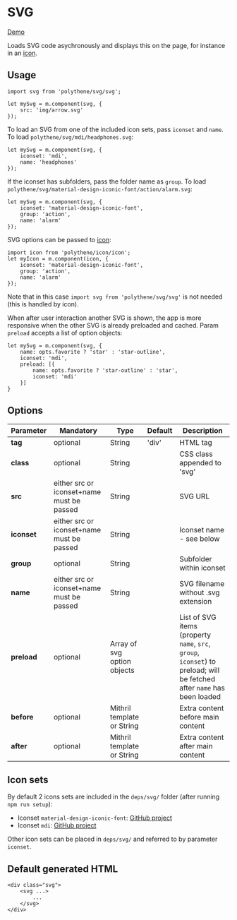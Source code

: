 # SVG

<a class="btn-demo" href="http://arthurclemens.github.io/Polythene-Examples/svg.html">Demo</a>

Loads SVG code asychronously and displays this on the page, for instance in an [icon](#icon).


## Usage

	import svg from 'polythene/svg/svg';

	let mySvg = m.component(svg, {
		src: 'img/arrow.svg'
	});

To load an SVG from one of the included icon sets, pass `iconset` and `name`. To load `polythene/svg/mdi/headphones.svg`:

	let mySvg = m.component(svg, {
		iconset: 'mdi',
		name: 'headphones'
	});

If the iconset has subfolders, pass the folder name as `group`. To load `polythene/svg/material-design-iconic-font/action/alarm.svg`:

	let mySvg = m.component(svg, {
	    iconset: 'material-design-iconic-font',
	    group: 'action',
	    name: 'alarm'
	});

SVG options can be passed to [icon](#icon):

	import icon from 'polythene/icon/icon';
	let myIcon = m.component(icon, {
	    iconset: 'material-design-iconic-font',
	    group: 'action',
	    name: 'alarm'
	});

Note that in this case `import svg from 'polythene/svg/svg'` is not needed (this is handled by icon). 

When after user interaction another SVG is shown, the app is more responsive when the other SVG is already preloaded and cached. Param `preload` accepts a list of option objects:

	let mySvg = m.component(svg, {
        name: opts.favorite ? 'star' : 'star-outline',
        iconset: 'mdi',
        preload: [{
            name: opts.favorite ? 'star-outline' : 'star',
            iconset: 'mdi'
        }]
    }


## Options

| **Parameter** |  **Mandatory** | **Type** | **Default** | **Description** |
| ------------- | -------------- | -------- | ----------- | --------------- |
| **tag** | optional | String | 'div' | HTML tag |
| **class** | optional | String |  | CSS class appended to 'svg' |
| **src** | either src or iconset+name must be passed | String |  | SVG URL |
| **iconset** | either src or iconset+name must be passed | String |  | Iconset name - see below |
| **group** | optional | String |  | Subfolder within iconset |
| **name** | either src or iconset+name must be passed | String |  | SVG filename without .svg extension |
| **preload** | optional | Array of svg option objects | | List of SVG items (property `name`, `src`, `group`, `iconset`) to preload; will be fetched after `name` has been loaded |
| **before** | optional | Mithril template or String | | Extra content before main content |
| **after** | optional | Mithril template or String | | Extra content after main content |


## Icon sets

By default 2 icons sets are included in the `deps/svg/` folder (after running `npm run setup`):

* Iconset `material-design-iconic-font`: [GitHub project](https://github.com/zavoloklom/material-design-iconic-font)
* Iconset `mdi`: [GitHub project](https://github.com/Templarian/MaterialDesign)

Other icon sets can be placed in `deps/svg/` and referred to by parameter `iconset`.



## Default generated HTML

	<div class="svg">
		<svg ...>
			...
		</svg>
	</div>

